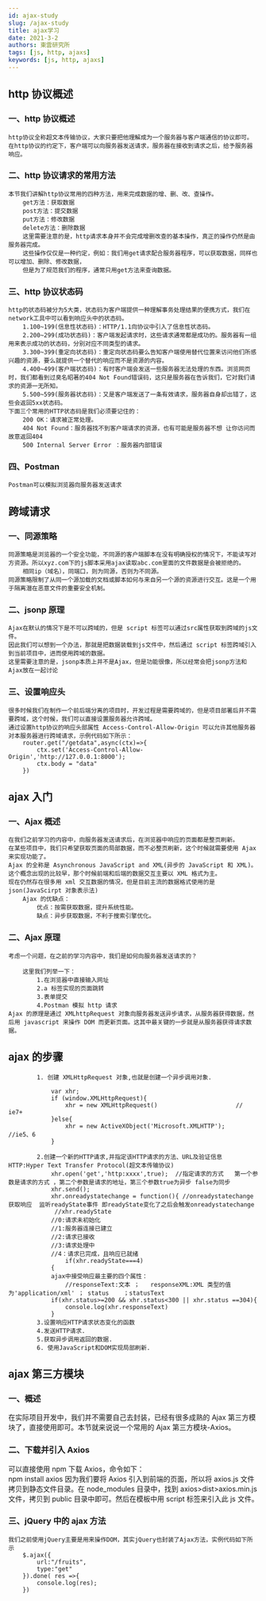 ```yaml
---
id: ajax-study
slug: /ajax-study
title: ajax学习
date: 2021-3-2
authors: 東雲研究所
tags: [js, http, ajaxs]
keywords: [js, http, ajaxs]
---
```


## http 协议概述

### 一、http 协议概述

    http协议全称超文本传输协议，大家只要把他理解成为一个服务器与客户端通信的协议即可。
    在http协议的约定下，客户端可以向服务器发送请求，服务器在接收到请求之后，给予服务器响应。

### 二、http 协议请求的常用方法

    本节我们讲解http协议常用的四种方法，用来完成数据的增、删、改、查操作。
        get方法：获取数据
        post方法：提交数据
        put方法：修改数据
        delete方法：删除数据
        这里需要注意的是，http请求本身并不会完成增删改查的基本操作，真正的操作仍然是由服务器完成。
        这些操作仅仅是一种约定，例如：我们用get请求配合服务器程序，可以获取数据，同样也可以增加、删除、修改数据，
        但是为了规范我们的程序，通常只用get方法来查询数据。

### 三、http 协议状态码

    http的状态码被分为5大类，状态码为客户端提供一种理解事务处理结果的便携方式，我们在network工具中可以看到响应头中的状态码。
        1.100~199(信息性状态码)：HTTP/1.1向协议中引入了信息性状态码。
        2.200~299(成功状态码)：客户端发起请求时，这些请求通常都是成功的。服务器有一组用来表示成功的状态码，分别对应不同类型的请求。
        3.300~399(重定向状态码)：重定向状态码要么告知客户端使用替代位置来访问他们所感兴趣的资源，要么就提供一个替代的响应而不是资源的内容。
        4.400~499(客户端状态码)：有时客户端会发送一些服务器无法处理的东西。浏览网页时，我们都看到过臭名昭著的404 Not Found错误码，这只是服务器在告诉我们，它对我们请求的资源一无所知。
        5.500~599(服务器状态码)：又是客户端发送了一条有效请求，服务器自身却出错了，这些会返回5xx状态码。
    下面三个常用的HTTP状态码是我们必须要记住的：
        200 OK：请求被正常处理。
        404 Not Found：服务器找不到客户端请求的资源，也有可能是服务器不想 让你访问而故意返回404
        500 Internal Server Error ：服务器内部错误

### 四、Postman

    Postman可以模拟浏览器向服务器发送请求

## 跨域请求

### 一、同源策略

    同源策略是浏览器的一个安全功能，不同源的客户端脚本在没有明确授权的情况下，不能读写对方资源。所以xyz.com下的js脚本采用ajax读取abc.com里面的文件数据是会被拒绝的。
        相同ip（域名），同端口，则为同源，否则为不同源。
    同源策略限制了从同一个源加载的文档或脚本如何与来自另一个源的资源进行交互。这是一个用于隔离潜在恶意文件的重要安全机制。

### 二、jsonp 原理

    Ajax在默认的情况下是不可以跨域的，但是 script 标签可以通过src属性获取到跨域的js文件。
    因此我们可以想到一个办法，那就是把数据装载到js文件中，然后通过 script 标签跨域引入到当前项目中，进而使用跨域的数据。
    这里需要注意的是，jsonp本质上并不是Ajax，但是功能很像，所以经常会把jsonp方法和Ajax放在一起讨论

### 三、设置响应头

    很多时候我们在制作一个前后端分离的项目时，开发过程是需要跨域的，但是项目部署后并不需要跨域，这个时候，我们可以直接设置服务器允许跨域。
    通过设置http协议的响应头部属性 Access-Control-Allow-Origin 可以允许其他服务器对本服务器进行跨域请求，示例代码如下所示：
        router.get("/getdata",async(ctx)=>{
            ctx.set('Access-Control-Allow-Origin','http://127.0.0.1:8000');
            ctx.body = "data"
        })

## ajax 入门

### 一、Ajax 概述

    在我们之前学习的内容中，向服务器发送请求后，在浏览器中响应的页面都是整页刷新。
    在某些项目中，我们只希望获取页面的局部数据，而不必整页刷新，这个时候就需要使用 Ajax 来实现功能了。
    Ajax 的全称是 Asynchronous JavaScript and XML(异步的 JavaScript 和 XML)。这个概念出现的比较早，那个时候前端和后端的数据交互主要以 XML 格式为主。
    现在仍然存在很多用 xml 交互数据的情况，但是目前主流的数据格式使用的是 json(JavaScirpt 对象表示法)
        Ajax 的优缺点：
            优点：按需获取数据，提升系统性能。
            缺点：异步获取数据，不利于搜索引擎优化。

### 二、Ajax 原理

    考虑一个问题，在之前的学习内容中，我们是如何向服务器发送请求的？

        这里我们列举一下：
            1.在浏览器中直接输入网址
            2.a 标签实现的页面跳转
            3.表单提交
            4.Postman 模拟 http 请求
    Ajax 的原理是通过 XMLhttpRequest 对象向服务器发送异步请求，从服务器获得数据，然后用 javascript 来操作 DOM 而更新页面。这其中最关键的一步就是从服务器获得请求数据。

## ajax 的步骤

            1. 创建 XMLHttpRequest 对象,也就是创建一个异步调用对象.

                var xhr;
                if (window.XMLHttpRequest){
                    xhr = new XMLHttpRequest()                      //  ie7+
                }else{
                    xhr = new ActiveXObject('Microsoft.XMLHTTP');            //ie5、6
                }

            2.创建一个新的HTTP请求,并指定该HTTP请求的方法、URL及验证信息   HTTP:Hyper Text Transfer Protocol(超文本传输协议)
                xhr.open('get','http:xxxx',true);  //指定请求的方式   第一个参数是请求的方式 ，第二个参数是请求的地址，第三个参数true为异步 false为同步
                xhr.send();
                xhr.onreadystatechange = function(){ //onreadystatechange获取响应  监听readyState事件 即readyState变化了之后会触发onreadystatechange
                 //xhr.readyState
                //0:请求未初始化
                //1:服务器连接已建立
                //2:请求已接收
                //3:请求处理中
                //4：请求已完成，且响应已就绪
                    if(xhr.readyState===4)
                {
                ajax中接受响应最主要的四个属性：
                    //responseText:文本 ；   responseXML:XML 类型的值为'application/xml' ； status    ；statusText
                if(xhr.status>=200 && xhr.status<300 || xhr.status ==304){
                    console.log(xhr.responseText)
                }
            3.设置响应HTTP请求状态变化的函数
            4.发送HTTP请求.
            5.获取异步调用返回的数据.
            6. 使用JavaScript和DOM实现局部刷新.

## ajax 第三方模块

### 一、概述

在实际项目开发中，我们并不需要自己去封装，已经有很多成熟的 Ajax 第三方模块了，直接使用即可。本节就来说说一个常用的 Ajax 第三方模块-Axios。

### 二、下载并引入 Axios

可以直接使用 npm 下载 Axios，命令如下：  
 npm install axios 因为我们要将 Axios 引入到前端的页面，所以将 axios.js 文件拷贝到静态文件目录。在 node_modules 目录中，找到 axios>dist>axios.min.js 文件，拷贝到 public 目录中即可。然后在模板中用 script 标签来引入此 js 文件。

### 三、jQuery 中的 ajax 方法

    我们之前使用jQuery主要是用来操作DOM，其实jQuery也封装了Ajax方法，实例代码如下所示
        $.ajax({
            url:"/fruits",
            type:"get"
        }).done( res =>{
            console.log(res);
        })
